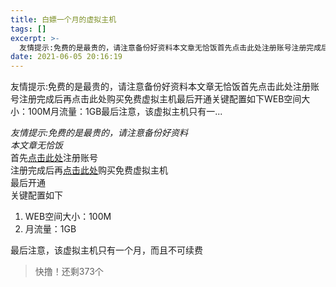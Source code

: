 ```yaml
---
title: 白嫖一个月的虚拟主机
tags: []
excerpt: >-
  友情提示:免费的是最贵的，请注意备份好资料本文章无恰饭首先点击此处注册账号注册完成后再点击此处购买免费虚拟主机最后开通关键配置如下WEB空间大小：100M月流量：1GB最后注意，该虚拟主机只有一...
date: 2021-06-05 20:16:19
---
```


友情提示:免费的是最贵的，请注意备份好资料本文章无恰饭首先点击此处注册账号注册完成后再点击此处购买免费虚拟主机最后开通关键配置如下WEB空间大小：100M月流量：1GB最后注意，该虚拟主机只有一...
<!-- more -->
_友情提示:免费的是最贵的，请注意备份好资料_  
_本文章无恰饭_  
首先[点击此处](http://www.m3mo.cn/index.php/index/register/)注册账号  
注册完成后再[点击此处](http://www.m3mo.cn/index.php/buy/index/17/)购买免费虚拟主机  
最后开通  
关键配置如下

1.  WEB空间大小：100M
2.  月流量：1GB

最后注意，该虚拟主机只有一个月，而且不可续费

> 快撸！还剩373个